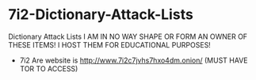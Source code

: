 # 7i2-Dictionary-Attack-Lists
Dictionary Attack Lists
I AM IN NO WAY SHAPE OR FORM AN OWNER OF THESE ITEMS! I HOST THEM FOR EDUCATIONAL PURPOSES!
- 7i2
Are website is http://www.7i2c7jvhs7hxo4dm.onion/ (MUST HAVE TOR TO ACCESS)
